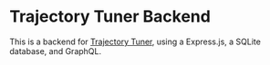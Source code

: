 # Trajectory Tuner Backend

This is a backend for [Trajectory Tuner](https://github.com/MerricsUniqueUsername/TrajectoryTuner), using a Express.js, a SQLite database, and GraphQL.
